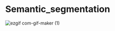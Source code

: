 # Semantic_segmentation
![ezgif com-gif-maker (1)](https://user-images.githubusercontent.com/71853448/114216021-01781a80-996f-11eb-9006-b72f3f1c476d.gif)
